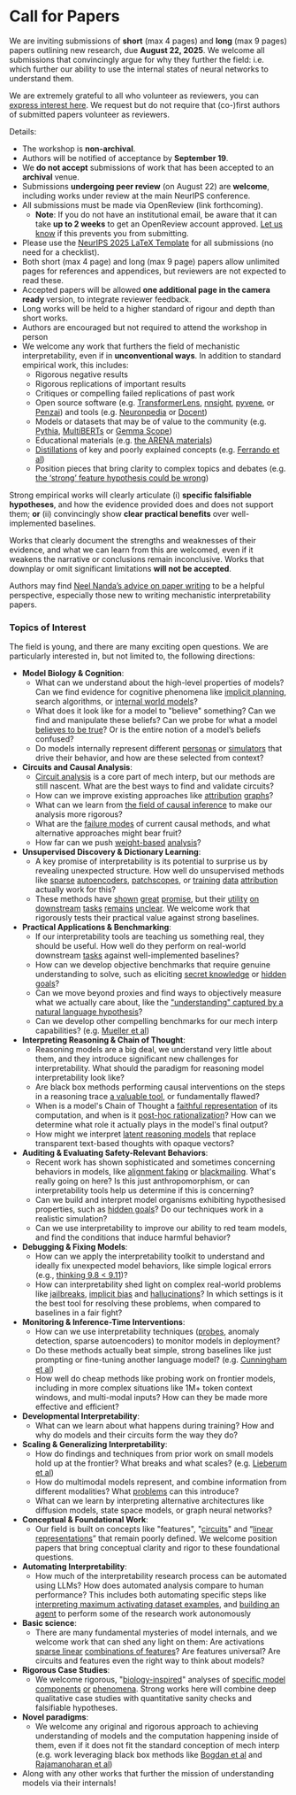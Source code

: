 # Call for Papers
We are inviting submissions of **short** (max 4 pages) and **long** (max 9 pages) papers outlining new research, due **August 22, 2025**. We welcome all submissions that convincingly argue for why they further the field: i.e. which further our ability to use the internal states of neural networks to understand them. 

We are extremely grateful to all who volunteer as reviewers, you can [express interest here](https://www.google.com/url?q=https://docs.google.com/forms/d/e/1FAIpQLSdiw1SJllzoTz_nqzDTzTOGb9DV3W_truQyh-WvYj_QGIi7Mg/viewform?usp%3Ddialog&sa=D&source=editors&ust=1754118576551746&usg=AOvVaw25B78LHVWeUyStyhhOsGyl). We request but do not require that (co-)first authors of submitted papers volunteer as reviewers. 

Details: 
* The workshop is **non-archival**.
* Authors will be notified of acceptance by **September 19**.
* We **do not accept** submissions of work that has been accepted to an **archival** venue.
* Submissions **undergoing peer review** (on August 22) are **welcome**, including works under review at the main NeurIPS conference.
* All submissions must be made via OpenReview (link forthcoming).
  * **Note**: If you do not have an institutional email, be aware that it can take **up to 2 weeks** to get an OpenReview account approved. [Let us know](mailto:neurips2025@mechinterpworkshop.com) if this prevents you from submitting.
* Please use the [NeurIPS 2025 LaTeX Template](https://www.google.com/url?q=https://media.neurips.cc/Conferences/NeurIPS2025/Styles.zip&sa=D&source=editors&ust=1754118576554066&usg=AOvVaw3UpBjjUDr2wNMJKm-KwTCi) for all submissions (no need for a checklist).
* Both short (max 4 page) and long (max 9 page) papers allow unlimited pages for references and appendices, but reviewers are not expected to read these.
* Accepted papers will be allowed **one additional page in the camera ready** version, to integrate reviewer feedback.
* Long works will be held to a higher standard of rigour and depth than short works.
* Authors are encouraged but not required to attend the workshop in person
* We welcome any work that furthers the field of mechanistic interpretability, even if in **unconventional ways**. In addition to standard empirical work, this includes:
  * Rigorous negative results
  * Rigorous replications of important results
  * Critiques or compelling failed replications of past work
  * Open source software (e.g. [TransformerLens](https://www.google.com/url?q=https://github.com/neelnanda-io/TransformerLens&sa=D&source=editors&ust=1754118576555997&usg=AOvVaw29l8ukd-wi022OPsTIQzU9), [nnsight](https://www.google.com/url?q=https://github.com/ndif-team/nnsight&sa=D&source=editors&ust=1754118576556110&usg=AOvVaw15PkaOUg5KkCyGKQCAZFcd), [pyvene](https://www.google.com/url?q=https://github.com/stanfordnlp/pyvene/tree/main/pyvene/models/mlp&sa=D&source=editors&ust=1754118576556226&usg=AOvVaw1hVCoipLAbnbotvDlgby2W), or [Penzai](https://www.google.com/url?q=https://github.com/google-deepmind/penzai&sa=D&source=editors&ust=1754118576556373&usg=AOvVaw0H6FonGcVh5Du6h4-o0S50)) and tools (e.g. [Neuronpedia](https://www.google.com/url?q=http://neuronpedia.org&sa=D&source=editors&ust=1754118576556552&usg=AOvVaw2xH40Jatp7U4yQFzEHqsXh) or [Docent](https://www.google.com/url?q=https://transluce.org/introducing-docent&sa=D&source=editors&ust=1754118576556696&usg=AOvVaw0SPaRtBAIbATc22akOykAM))
  * Models or datasets that may be of value to the community (e.g. [Pythia](https://www.google.com/url?q=https://arxiv.org/abs/2304.01373&sa=D&source=editors&ust=1754118576556932&usg=AOvVaw2Z8kkbdErBJmZdy0x0u1SG), [MultiBERTs](https://www.google.com/url?q=https://arxiv.org/abs/2106.16163&sa=D&source=editors&ust=1754118576557034&usg=AOvVaw3k3iqQriy3MNlrGdzbm6xJ) or [Gemma Scope](https://www.google.com/url?q=https://arxiv.org/abs/2408.05147&sa=D&source=editors&ust=1754118576557134&usg=AOvVaw1LGWapfaD2e-3ooDsI3L_3))
  * Educational materials (e.g. [the ARENA materials](https://www.google.com/url?q=https://arena3-chapter1-transformer-interp.streamlit.app/&sa=D&source=editors&ust=1754118576557368&usg=AOvVaw38LT-XfeYK6xDyAOIcOISQ))
  * [Distillations](https://www.google.com/url?q=https://distill.pub/2017/research-debt/&sa=D&source=editors&ust=1754118576557531&usg=AOvVaw2mKM_yPCakUHdt-DHwxErm) of key and poorly explained concepts (e.g. [Ferrando et al](https://www.google.com/url?q=https://arxiv.org/abs/2405.00208&sa=D&source=editors&ust=1754118576557720&usg=AOvVaw0BmTn2bdy_qmo-ngeYQ3Xc))
  * Position pieces that bring clarity to complex topics and debates (e.g. [the ‘strong’ feature hypothesis could be wrong](https://www.google.com/url?q=https://www.alignmentforum.org/posts/tojtPCCRpKLSHBdpn/the-strong-feature-hypothesis-could-be-wrong&sa=D&source=editors&ust=1754118576558063&usg=AOvVaw14GZx-v4AapIiKzrMjKug5))

Strong empirical works will clearly articulate (i) **specific falsifiable hypotheses**, and how the evidence provided does and does not support them; **or** (ii) convincingly show **clear practical benefits** over well-implemented baselines. 

Works that clearly document the strengths and weaknesses of their evidence, and what we can learn from this are welcomed, even if it weakens the narrative or conclusions remain inconclusive. Works that downplay or omit significant limitations **will not be accepted**. 

Authors may find [Neel Nanda’s advice on paper writing](https://www.google.com/url?q=https://www.alignmentforum.org/posts/eJGptPbbFPZGLpjsp/highly-opinionated-advice-on-how-to-write-ml-papers&sa=D&source=editors&ust=1754118576559613&usg=AOvVaw024FLB3CFIGMtCaoxU4lS4) to be a helpful perspective, especially those new to writing mechanistic interpretability papers. 
### Topics of Interest
The field is young, and there are many exciting open questions. We are particularly interested in, but not limited to, the following directions: 
* **Model Biology & Cognition**:
  * What can we understand about the high-level properties of models? Can we find evidence for cognitive phenomena like [implicit planning](https://www.google.com/url?q=https://transformer-circuits.pub/2025/attribution-graphs/biology.html%23dives-poems&sa=D&source=editors&ust=1754118576560707&usg=AOvVaw1-LqNhj80ekSc2tz5Jrowi), search algorithms, or [internal world models](https://www.google.com/url?q=https://arxiv.org/abs/2210.13382&sa=D&source=editors&ust=1754118576560864&usg=AOvVaw11fneYXZPJO7kBrbL2gvMX)?
  * What does it look like for a model to "believe" something? Can we find and manipulate these beliefs? Can we probe for what a model [believes to be true](https://www.google.com/url?q=https://arxiv.org/abs/2310.06824&sa=D&source=editors&ust=1754118576561201&usg=AOvVaw383DabXgeXUdieF_AyWy3e)? Or is the entire notion of a model’s beliefs confused?
  * Do models internally represent different [personas](https://www.google.com/url?q=https://arxiv.org/abs/2406.12094&sa=D&source=editors&ust=1754118576561476&usg=AOvVaw26jUDP9Z7YZJNWeMH3JQZ2) or [simulators](https://www.google.com/url?q=https://www.nature.com/articles/s41586-023-06647-8&sa=D&source=editors&ust=1754118576561593&usg=AOvVaw2-43_9JWv56ZMd9mjpA2Nj) that drive their behavior, and how are these selected from context?
* **Circuits and Causal Analysis**:
  * [Circuit analysis](https://www.google.com/url?q=https://distill.pub/2020/circuits/zoom-in/&sa=D&source=editors&ust=1754118576561989&usg=AOvVaw3tKS4muYf0nRfvyCQ8e9lV) is a core part of mech interp, but our methods are still nascent. What are the best ways to find and validate circuits?
  * How can we improve existing approaches like [attribution](https://www.google.com/url?q=https://arxiv.org/abs/2406.11944&sa=D&source=editors&ust=1754118576562464&usg=AOvVaw3qkiW71-p54KvJvHHXHkdW) [graphs](https://www.google.com/url?q=https://transformer-circuits.pub/2025/attribution-graphs/methods.html&sa=D&source=editors&ust=1754118576562600&usg=AOvVaw0gyaAwciixBgmHxB53bOBt)?
  * What can we learn from [the field of causal inference](https://www.google.com/url?q=https://arxiv.org/abs/2407.04690&sa=D&source=editors&ust=1754118576562812&usg=AOvVaw0UEE295llOAyf-Lr7_UrQI) to make our analysis more rigorous?
  * What are the [failure modes](https://www.google.com/url?q=https://arxiv.org/abs/2307.15771&sa=D&source=editors&ust=1754118576563021&usg=AOvVaw1QiHiDMVDQYs-29NDZ7-7F) of current causal methods, and what alternative approaches might bear fruit?
  * How far can we push [weight-based](https://www.google.com/url?q=https://arxiv.org/abs/2301.05217&sa=D&source=editors&ust=1754118576563301&usg=AOvVaw09QyQalwxbQjhPFSdI5QAO) [analysis](https://www.google.com/url?q=https://arxiv.org/abs/2410.08417&sa=D&source=editors&ust=1754118576563397&usg=AOvVaw1Itqx9mEXjXUJASXRgF8IW)?
* **Unsupervised Discovery & Dictionary Learning**:
  * A key promise of interpretability is its potential to surprise us by revealing unexpected structure. How well do unsupervised methods like [sparse](https://www.google.com/url?q=https://arxiv.org/abs/2103.15949&sa=D&source=editors&ust=1754118576563979&usg=AOvVaw39mb0u_NQaQVXU1FsYCb9D) [autoencoders](https://www.google.com/url?q=https://transformer-circuits.pub/2023/monosemantic-features&sa=D&source=editors&ust=1754118576564120&usg=AOvVaw35Y7C86BTc_RkS8pukA7al), [patch](https://www.google.com/url?q=https://arxiv.org/abs/2401.06102&sa=D&source=editors&ust=1754118576564218&usg=AOvVaw3d-1jRjW8gWI2BO5Phwb9L)[scopes](https://www.google.com/url?q=https://arxiv.org/abs/2403.10949v2&sa=D&source=editors&ust=1754118576564291&usg=AOvVaw0Yro4pvqV4aBUkA3FFIHdx), or [training](https://www.google.com/url?q=https://proceedings.mlr.press/v70/koh17a?ref%3Dhttps://githubhelp.com&sa=D&source=editors&ust=1754118576564415&usg=AOvVaw3Wb8Oyo5tblFbDDD9HXzWU) [data](https://www.google.com/url?q=https://arxiv.org/abs/2308.03296&sa=D&source=editors&ust=1754118576564527&usg=AOvVaw3zg67VUcwG59GdmPqirhVM) [attribution](https://www.google.com/url?q=https://arxiv.org/abs/2205.11482&sa=D&source=editors&ust=1754118576564627&usg=AOvVaw0yv5GxgryxTf3QZeutTbPh) actually work for this?
  * These methods have [shown](https://www.google.com/url?q=https://transformer-circuits.pub/2024/scaling-monosemanticity/index.html&sa=D&source=editors&ust=1754118576564882&usg=AOvVaw3zPTKrJeUTAFuMdipRaIcA) [great](https://www.google.com/url?q=https://transformer-circuits.pub/2025/attribution-graphs/biology.html&sa=D&source=editors&ust=1754118576565005&usg=AOvVaw3wmGOUDGGbHc2uRg5xFoJE) [promise](https://www.google.com/url?q=https://arxiv.org/abs/2503.10965&sa=D&source=editors&ust=1754118576565102&usg=AOvVaw2vX5xSarXvtdEKYu_iyewi), but their [utility](https://www.google.com/url?q=https://arxiv.org/abs/2502.16681&sa=D&source=editors&ust=1754118576565234&usg=AOvVaw1OyZk4z4xP_8ne-Pw50qV9) [on](https://www.google.com/url?q=https://www.tilderesearch.com/blog/sieve&sa=D&source=editors&ust=1754118576565366&usg=AOvVaw2Mp1yj2eaGJQjEudQgsrLD) [downstream](https://www.google.com/url?q=https://arxiv.org/abs/2501.17148&sa=D&source=editors&ust=1754118576565490&usg=AOvVaw20qmFHCVReezBRxO7bNYRo) [tasks](https://www.google.com/url?q=https://transformer-circuits.pub/2024/features-as-classifiers/index.html&sa=D&source=editors&ust=1754118576565615&usg=AOvVaw0w4XHjzR290F7aBY36AqdS) [remains](https://www.google.com/url?q=https://arxiv.org/abs/2502.04382&sa=D&source=editors&ust=1754118576565710&usg=AOvVaw3e55b__8WfB7i2cMI79RpQ) [unclear](https://www.google.com/url?q=https://www.alignmentforum.org/posts/4uXCAJNuPKtKBsi28/negative-results-for-saes-on-downstream-tasks&sa=D&source=editors&ust=1754118576565852&usg=AOvVaw1EcrhqO4Of1DeVVKtM6rEP). We welcome work that rigorously tests their practical value against strong baselines.
* **Practical Applications & Benchmarking**:
  * If our interpretability tools are teaching us something real, they should be useful. How well do they perform on real-world downstream [tasks](https://www.google.com/url?q=https://www.lesswrong.com/posts/wGRnzCFcowRCrpX4Y/downstream-applications-as-validation-of-interpretability&sa=D&source=editors&ust=1754118576566540&usg=AOvVaw1wcKM-NzTvJxA3p9DNkI3e) against well-implemented baselines?
  * How can we develop objective benchmarks that require genuine understanding to solve, such as eliciting [secret knowledge](https://www.google.com/url?q=https://arxiv.org/abs/2505.14352&sa=D&source=editors&ust=1754118576566930&usg=AOvVaw2SsvZKlNXqkszemuudaJOP) or [hidden goals](https://www.google.com/url?q=https://arxiv.org/abs/2503.10965&sa=D&source=editors&ust=1754118576567037&usg=AOvVaw1pJUPFmn1Q6Wak_gMSPvCO)?
  * Can we move beyond proxies and find ways to objectively measure what we actually care about, like the ["understanding" captured by a natural language hypothesis](https://www.google.com/url?q=https://arxiv.org/abs/2502.04382&sa=D&source=editors&ust=1754118576567391&usg=AOvVaw3H2l7o3oz6lYQWGVa4hvKD)?
  * Can we develop other compelling benchmarks for our mech interp capabilities? (e.g. [Mueller et al](https://www.google.com/url?q=https://arxiv.org/abs/2504.13151&sa=D&source=editors&ust=1754118576567652&usg=AOvVaw264GhS97XTAt8TvLsrVbpp))
* **Interpreting Reasoning & Chain of Thought**:
  * Reasoning models are a big deal, we understand very little about them, and they introduce significant new challenges for interpretability. What should the paradigm for reasoning model interpretability look like?
  * Are black box methods performing causal interventions on the steps in a reasoning trace [a valuable tool](https://www.google.com/url?q=https://arxiv.org/abs/2506.19143&sa=D&source=editors&ust=1754118576568481&usg=AOvVaw3vGCmkvmTmOFxJrEh7P-eb), or fundamentally flawed?
  * When is a model's Chain of Thought a [faithful representation](https://www.google.com/url?q=https://arxiv.org/abs/2305.04388&sa=D&source=editors&ust=1754118576568757&usg=AOvVaw16q_PI78Q56ZKmgF1v45Uk) of its computation, and when is it [post-hoc rationalization](https://www.google.com/url?q=https://arxiv.org/abs/2503.08679&sa=D&source=editors&ust=1754118576568929&usg=AOvVaw1bg3XYFbUF5za5Sid8B8im)? How can we determine what role it actually plays in the model's final output?
  * How might we interpret [latent reasoning models](https://www.google.com/url?q=https://arxiv.org/abs/2412.06769&sa=D&source=editors&ust=1754118576569272&usg=AOvVaw3GEnOuipbsz-_WCBcbFXS-) that replace transparent text-based thoughts with opaque vectors?
* **Auditing & Evaluating Safety-Relevant Behaviors**:
  * Recent work has shown sophisticated and sometimes concerning behaviors in models, like [alignment faking](https://www.google.com/url?q=https://arxiv.org/abs/2412.14093&sa=D&source=editors&ust=1754118576569824&usg=AOvVaw2UYXVzr5yYKbzfe4fqIZVy) or [blackmailing](https://www.google.com/url?q=https://www.anthropic.com/research/agentic-misalignment&sa=D&source=editors&ust=1754118576570009&usg=AOvVaw27VTZoFHHg1VeSP86Cxoxc). What's really going on here? Is this just anthropomorphism, or can interpretability tools help us determine if this is concerning?
  * Can we build and interpret model organisms exhibiting hypothesised properties, such as [hidden goals](https://www.google.com/url?q=https://arxiv.org/abs/2503.10965&sa=D&source=editors&ust=1754118576570509&usg=AOvVaw0xTFbBxVtm9NWT5N-SLMn-)? Do our techniques work in a realistic simulation?
  * Can we use interpretability to improve our ability to red team models, and find the conditions that induce harmful behavior?
* **Debugging & Fixing Models**:
  * How can we apply the interpretability toolkit to understand and ideally fix unexpected model behaviors, like simple logical errors (e.g., [thinking 9.8 < 9.11](https://www.google.com/url?q=https://transluce.org/observability-interface&sa=D&source=editors&ust=1754118576571324&usg=AOvVaw3Fb0zt2UyA1ERCldoT3fbj))?
  * How can interpretability shed light on complex real-world problems like [jailbreaks](https://www.google.com/url?q=https://transformer-circuits.pub/2025/attribution-graphs/biology.html%23dives-jailbreak&sa=D&source=editors&ust=1754118576571629&usg=AOvVaw0H990NgwGVPlt_cyPP3pt7), [implicit bias](https://www.google.com/url?q=https://arxiv.org/abs/2506.10922&sa=D&source=editors&ust=1754118576571743&usg=AOvVaw3cmltGax9r8FKBNzepfmOF) and [hallucinations](https://www.google.com/url?q=https://arxiv.org/abs/2411.14257&sa=D&source=editors&ust=1754118576571853&usg=AOvVaw1JCxXsjJ9D0G2QENuTFfya)? In which settings is it the best tool for resolving these problems, when compared to baselines in a fair fight?
* **Monitoring & Inference-Time Interventions**:
  * How can we use interpretability techniques ([probes](https://www.google.com/url?q=https://arxiv.org/abs/2102.12452&sa=D&source=editors&ust=1754118576572427&usg=AOvVaw1-Di0VTuiSqLoFyE6fZPSJ), anomaly detection, sparse autoencoders) to monitor models in deployment?
  * Do these methods actually beat simple, strong baselines like just prompting or fine-tuning another language model? (e.g. [Cunningham et al](https://www.google.com/url?q=https://alignment.anthropic.com/2025/cheap-monitors/&sa=D&source=editors&ust=1754118576572898&usg=AOvVaw0Tt66-S_IfRi-iKTzp414s))
  * How well do cheap methods like probing work on frontier models, including in more complex situations like 1M+ token context windows, and multi-modal inputs? How can they be made more effective and efficient?
* **Developmental Interpretability**:
  * What can we learn about what happens during training? How and why do models and their circuits form the way they do?
* **Scaling & Generalizing Interpretability**:
  * How do findings and techniques from prior work on small models hold up at the frontier? What breaks and what scales? (e.g. [Lieberum et al](https://www.google.com/url?q=https://arxiv.org/abs/2307.09458&sa=D&source=editors&ust=1754118576574252&usg=AOvVaw2sg8aba8BnJ-yDg3N2AgBt))
  * How do multimodal models represent, and combine information from different modalities? What [problems](https://www.google.com/url?q=https://openreview.net/pdf?id%3DVUhRdZp8ke&sa=D&source=editors&ust=1754118576574631&usg=AOvVaw3hXyKljaS3BQ9MPRRRdtQ5) can this introduce?
  * What can we learn by interpreting alternative architectures like diffusion models, state space models, or graph neural networks?
* **Conceptual & Foundational Work**:
  * Our field is built on concepts like "features", "[circuits](https://www.google.com/url?q=https://distill.pub/2020/circuits/zoom-in/&sa=D&source=editors&ust=1754118576575272&usg=AOvVaw2nbtO2wAuzVrAzQLlyA-zE)" and “[linear representations](https://www.google.com/url?q=https://transformer-circuits.pub/2024/july-update/index.html%23linear-representations&sa=D&source=editors&ust=1754118576575447&usg=AOvVaw3wFpkrIRViKUXcO8I52HQD)” that remain poorly defined. We welcome position papers that bring conceptual clarity and rigor to these foundational questions.
* **Automating Interpretability**:
  * How much of the interpretability research process can be automated using LLMs? How does automated analysis compare to human performance? This includes both automating specific steps like [interpreting maximum activating dataset examples](https://www.google.com/url?q=https://openaipublic.blob.core.windows.net/neuron-explainer/paper/index.html&sa=D&source=editors&ust=1754118576576603&usg=AOvVaw2Mde-4Kyyy3O_mFb08YEqS), and [building an agent](https://www.google.com/url?q=https://arxiv.org/abs/2404.14394&sa=D&source=editors&ust=1754118576576791&usg=AOvVaw1lzTdwrddcIxCyoz83je2V) to perform some of the research work autonomously
* **Basic science**:
  * There are many fundamental mysteries of model internals, and we welcome work that can shed any light on them: Are activations [sparse linear](https://www.google.com/url?q=https://arxiv.org/abs/1601.03764&sa=D&source=editors&ust=1754118576577585&usg=AOvVaw2Hs_J3psExYTqzvKrc6Tm6) [combinations of features](https://www.google.com/url?q=https://transformer-circuits.pub/2022/toy_model/index.html&sa=D&source=editors&ust=1754118576577798&usg=AOvVaw29xcVLzyyo4S7od_0pvRoq)? Are features universal? Are circuits and features even the right way to think about models?
* **Rigorous Case Studies**:
  * We welcome rigorous, "[biology-inspired](https://www.google.com/url?q=https://distill.pub/2020/circuits/curve-circuits/&sa=D&source=editors&ust=1754118576578559&usg=AOvVaw1yZxzOghTH2TgX2VT45lbY)" analyses of [specific model](https://www.google.com/url?q=https://arxiv.org/abs/2310.04625&sa=D&source=editors&ust=1754118576578745&usg=AOvVaw0pqz5Vns6klFDrb1T2QhU-) [components](https://www.google.com/url?q=https://transformer-circuits.pub/2024/scaling-monosemanticity/index.html&sa=D&source=editors&ust=1754118576578950&usg=AOvVaw3UXUoFC3ZMZwzGD2UvXcvA) [or](https://www.google.com/url?q=https://arxiv.org/abs/2305.01610&sa=D&source=editors&ust=1754118576579084&usg=AOvVaw0tNIBstlhTPFWnKvye6POX) [phenomena](https://www.google.com/url?q=https://arxiv.org/abs/2306.09346&sa=D&source=editors&ust=1754118576579226&usg=AOvVaw33dLFhb89IBqeebbBMYyXr). Strong works here will combine deep qualitative case studies with quantitative sanity checks and falsifiable hypotheses.
* **Novel paradigms**:
  * We welcome any original and rigorous approach to achieving understanding of models and the computation happening inside of them, even if it does not fit the standard conception of mech interp (e.g. work leveraging black box methods like [Bogdan et al](https://www.google.com/url?q=https://arxiv.org/abs/2506.19143&sa=D&source=editors&ust=1754118576580428&usg=AOvVaw21OUGQoCzOIHT2Az6GJdLh) and [Rajamanoharan et al](https://www.google.com/url?q=https://www.alignmentforum.org/posts/wnzkjSmrgWZaBa2aC/self-preservation-or-instruction-ambiguity-examining-the&sa=D&source=editors&ust=1754118576580733&usg=AOvVaw2oKb59d2XuOUzWUp_ck-1Z))
* Along with any other works that further the mission of understanding models via their internals!